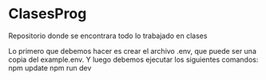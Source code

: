 # ClasesProg
Repositorio donde se encontrara todo lo trabajado en clases

Lo primero que debemos hacer es crear el archivo .env, que puede ser una copia del example.env.
Y luego debemos ejecutar los siguientes comandos:
npm update
npm run dev